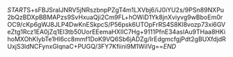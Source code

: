 $START$S+sFBJSralJNRV5jNRszbnpPZgT4m1LXVbj6/iJ0iYU2s/9PSn89NXPu2bQzBDXpBBMAPzs9SvHxuaQji2Cm9FL+hOWiD1Yk8jnXviyvg9wBboEm0rOC9/cKp6gWJ8JLP4DwKnESkpcS/P56psk6UTOpFrRS4S8Kl8vozp73xi6GVeZtg1Rcz1EA0jZq1El3tb50UorEEemaHXIIC7Hg+9111PfnE34asIAu9THaa8HKihoMXOhKIybTe1Hl6cc8mmf1DoK9VQ6Sb6jADZg/IrEdgmcfgjPdt2gBUXfdjdRUxjS3ldNCFynxGlqnaC+PUGQ/3FY7Kfiini9M1WiIVg==$END$